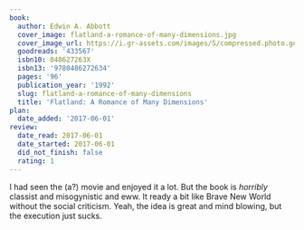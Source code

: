 ```yaml
---
book:
  author: Edwin A. Abbott
  cover_image: flatland-a-romance-of-many-dimensions.jpg
  cover_image_url: https://i.gr-assets.com/images/S/compressed.photo.goodreads.com/books/1435435775l/433567._SX98_.jpg
  goodreads: '433567'
  isbn10: 048627263X
  isbn13: '9780486272634'
  pages: '96'
  publication_year: '1992'
  slug: flatland-a-romance-of-many-dimensions
  title: 'Flatland: A Romance of Many Dimensions'
plan:
  date_added: '2017-06-01'
review:
  date_read: 2017-06-01
  date_started: 2017-06-01
  did_not_finish: false
  rating: 1
---
```


I had seen the (a?) movie and enjoyed it a lot. But the book is *horribly* classist and misogynistic and eww. It ready a bit like Brave New World without the social criticism. Yeah, the idea is great and mind blowing, but the execution just sucks.
